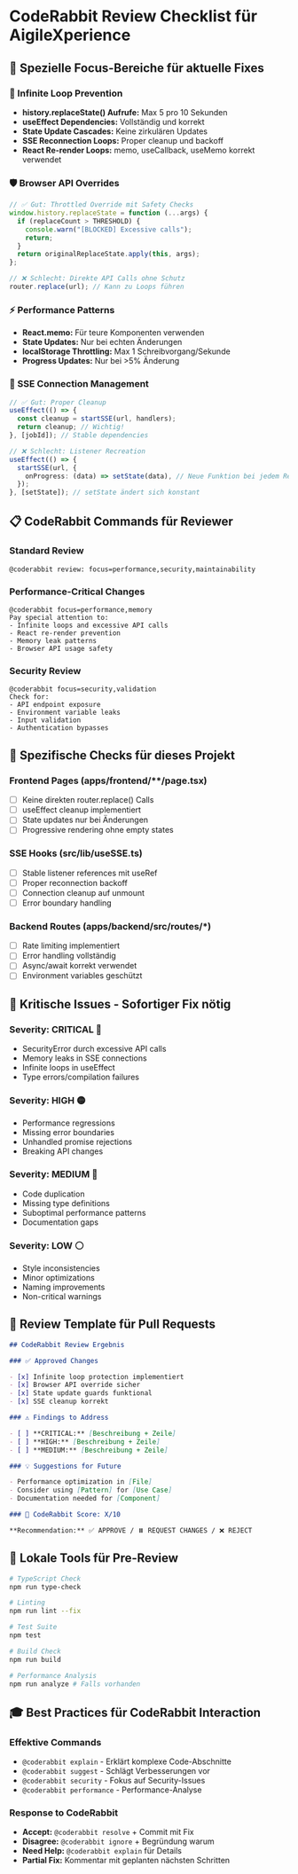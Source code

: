 # CodeRabbit Review Checklist für AigileXperience

## 🎯 Spezielle Focus-Bereiche für aktuelle Fixes

### 🔄 Infinite Loop Prevention

- **history.replaceState() Aufrufe:** Max 5 pro 10 Sekunden
- **useEffect Dependencies:** Vollständig und korrekt
- **State Update Cascades:** Keine zirkulären Updates
- **SSE Reconnection Loops:** Proper cleanup und backoff
- **React Re-render Loops:** memo, useCallback, useMemo korrekt verwendet

### 🛡️ Browser API Overrides

```javascript
// ✅ Gut: Throttled Override mit Safety Checks
window.history.replaceState = function (...args) {
  if (replaceCount > THRESHOLD) {
    console.warn("[BLOCKED] Excessive calls");
    return;
  }
  return originalReplaceState.apply(this, args);
};

// ❌ Schlecht: Direkte API Calls ohne Schutz
router.replace(url); // Kann zu Loops führen
```

### ⚡ Performance Patterns

- **React.memo:** Für teure Komponenten verwenden
- **State Updates:** Nur bei echten Änderungen
- **localStorage Throttling:** Max 1 Schreibvorgang/Sekunde
- **Progress Updates:** Nur bei >5% Änderung

### 🔗 SSE Connection Management

```typescript
// ✅ Gut: Proper Cleanup
useEffect(() => {
  const cleanup = startSSE(url, handlers);
  return cleanup; // Wichtig!
}, [jobId]); // Stable dependencies

// ❌ Schlecht: Listener Recreation
useEffect(() => {
  startSSE(url, {
    onProgress: (data) => setState(data), // Neue Funktion bei jedem Render!
  });
}, [setState]); // setState ändert sich konstant
```

## 📋 CodeRabbit Commands für Reviewer

### Standard Review

```
@coderabbit review: focus=performance,security,maintainability
```

### Performance-Critical Changes

```
@coderabbit focus=performance,memory
Pay special attention to:
- Infinite loops and excessive API calls
- React re-render prevention
- Memory leak patterns
- Browser API usage safety
```

### Security Review

```
@coderabbit focus=security,validation
Check for:
- API endpoint exposure
- Environment variable leaks
- Input validation
- Authentication bypasses
```

## 🎯 Spezifische Checks für dieses Projekt

### Frontend Pages (apps/frontend/\*\*/page.tsx)

- [ ] Keine direkten router.replace() Calls
- [ ] useEffect cleanup implementiert
- [ ] State updates nur bei Änderungen
- [ ] Progressive rendering ohne empty states

### SSE Hooks (src/lib/useSSE.ts)

- [ ] Stable listener references mit useRef
- [ ] Proper reconnection backoff
- [ ] Connection cleanup auf unmount
- [ ] Error boundary handling

### Backend Routes (apps/backend/src/routes/\*)

- [ ] Rate limiting implementiert
- [ ] Error handling vollständig
- [ ] Async/await korrekt verwendet
- [ ] Environment variables geschützt

## 🚨 Kritische Issues - Sofortiger Fix nötig

### Severity: CRITICAL 🔴

- SecurityError durch excessive API calls
- Memory leaks in SSE connections
- Infinite loops in useEffect
- Type errors/compilation failures

### Severity: HIGH 🟡

- Performance regressions
- Missing error boundaries
- Unhandled promise rejections
- Breaking API changes

### Severity: MEDIUM 🔵

- Code duplication
- Missing type definitions
- Suboptimal performance patterns
- Documentation gaps

### Severity: LOW ⚪

- Style inconsistencies
- Minor optimizations
- Naming improvements
- Non-critical warnings

## 📝 Review Template für Pull Requests

```markdown
## CodeRabbit Review Ergebnis

### ✅ Approved Changes

- [x] Infinite loop protection implementiert
- [x] Browser API override sicher
- [x] State update guards funktional
- [x] SSE cleanup korrekt

### ⚠️ Findings to Address

- [ ] **CRITICAL:** [Beschreibung + Zeile]
- [ ] **HIGH:** [Beschreibung + Zeile]
- [ ] **MEDIUM:** [Beschreibung + Zeile]

### 💡 Suggestions for Future

- Performance optimization in [File]
- Consider using [Pattern] for [Use Case]
- Documentation needed for [Component]

### 🎯 CodeRabbit Score: X/10

**Recommendation:** ✅ APPROVE / ⏸️ REQUEST CHANGES / ❌ REJECT
```

## 🔧 Lokale Tools für Pre-Review

```bash
# TypeScript Check
npm run type-check

# Linting
npm run lint --fix

# Test Suite
npm test

# Build Check
npm run build

# Performance Analysis
npm run analyze # Falls vorhanden
```

## 🎓 Best Practices für CodeRabbit Interaction

### Effektive Commands

- `@coderabbit explain` - Erklärt komplexe Code-Abschnitte
- `@coderabbit suggest` - Schlägt Verbesserungen vor
- `@coderabbit security` - Fokus auf Security-Issues
- `@coderabbit performance` - Performance-Analyse

### Response to CodeRabbit

- **Accept:** `@coderabbit resolve` + Commit mit Fix
- **Disagree:** `@coderabbit ignore` + Begründung warum
- **Need Help:** `@coderabbit explain` für Details
- **Partial Fix:** Kommentar mit geplanten nächsten Schritten
